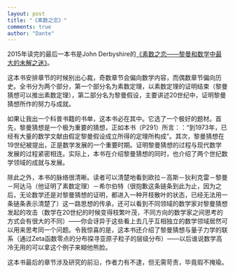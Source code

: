 ```yaml
---
layout: post
title: "《素数之恋》"
comments: true
author: "Dante"
---
```


2015年读完的最后一本书是John Derbyshire的[《素数之恋——黎曼和数学中最大的未解之迷》](http://book.douban.com/subject/26293336/)。

这本书安排章节的时候别出心裁，奇数章节会偏向数学内容，而偶数章节偏向历史。全书分为两个部分，第一个部分名为素数定理，以素数定理的证明结束（黎曼猜想可以推出素数定理），第二部分名为黎曼假设，主要讲述20世纪中，证明黎曼猜想所作的努力与成就。

如果让我出一个科普书籍的书单，这本书必在其中。它选了一个极好的题材。首先，黎曼猜想是一个极为重要的猜想，正如本书（P291）所言：：“到1973年，已经有大量的数学文献由假定黎曼假设成立所得的定理所构成”。其次，黎曼猜想在19世纪被提出，正是数学发展的一个重要时期。证明黎曼猜想的过程与现代数学发展的过程紧密相连。实际上，本书在介绍黎曼猜想的同时，也介绍了两个世纪数学领域的成就与发展。

除此之外，本书的脉络很清晰。读者可以清楚地看到欧拉－高斯－狄利克雷－黎曼－阿达马（他证明了素数定理）－希尔伯特（很抱歉这条链条到此为止，因为之后，无论数学还是对黎曼猜想的证明，都进入一种开枝散叶的状态，已经无法用一条链条表示清楚了）这一路思想的传承，还可以看到不同领域的数学家对黎曼猜想发起的攻击（数学在20世纪的时候变得枝繁叶茂，不同方向的数学家之间思考的方式会有很大的不同）——你会讶异于这些看上去几乎互相独立的数学领域居然可以用来思考同一个问题。令我惊喜的是，这本书还介绍了黎曼猜想与量子力学的联系（通过Zeta函数零点的分布探寻亚原子粒子的层级分布）——以后谁说数学高冷无用的可以拿这个例子来糊他熊脸。

这本书最后的章节涉及研究的前沿，作者力有不逮，但无需苛责，毕竟瑕不掩瑜。